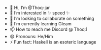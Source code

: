 - 👋 Hi, I’m @Thoq-jar
- 👀 I’m interested in ✨ speed ✨
- 💞️ I’m looking to collaborate on something
- 🌱 I’m currently learning Gleam
- 📫 How to reach me Discord @ Thoq.1
- 😄 Pronouns: He/Him
- ⚡ Fun fact: Haskell is an esoteric language

<!---
Thoq-jar/Thoq-jar is a ✨ special ✨ repository because its `README.md` (this file) appears on your GitHub profile.
You can click the Preview link to take a look at your changes.
--->
